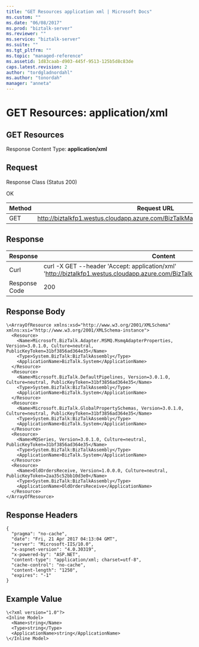 ```yaml
---
title: "GET Resources application xml | Microsoft Docs"
ms.custom: ""
ms.date: "06/08/2017"
ms.prod: "biztalk-server"
ms.reviewer: ""
ms.service: "biztalk-server"
ms.suite: ""
ms.tgt_pltfrm: ""
ms.topic: "managed-reference"
ms.assetid: 1d83caab-d903-445f-9513-125b5d8c83de
caps.latest.revision: 2
author: "tordgladnordahl"
ms.author: "tonordah"
manager: "anneta"
---
```

# GET Resources: application/xml
## GET Resources

  Response Content Type: **application/xml**

Request
---
Response Class (Status 200)

OK

Method  | Request URL
------------- | -------------
GET  | http://biztalkfp1.westus.cloudapp.azure.com/BizTalkManagementService/Resources

Response
---

| Response | Content          |
| ------------- | ----------- |
| Curl | curl -X GET --header 'Accept: application/xml' 'http://biztalkfp1.westus.cloudapp.azure.com/BizTalkManagementService/Resources'|
| Response Code | 200|

Response Body
---
```
\<ArrayOfResource xmlns:xsd="http://www.w3.org/2001/XMLSchema" xmlns:xsi="http://www.w3.org/2001/XMLSchema-instance">
  <Resource>
    <Name>Microsoft.BizTalk.Adapter.MSMQ.MsmqAdapterProperties, Version=3.0.1.0, Culture=neutral, PublicKeyToken=31bf3856ad364e35</Name>
    <Type>System.BizTalk:BizTalkAssembly</Type>
    <ApplicationName>BizTalk.System</ApplicationName>
  </Resource>
  <Resource>
    <Name>Microsoft.BizTalk.DefaultPipelines, Version=3.0.1.0, Culture=neutral, PublicKeyToken=31bf3856ad364e35</Name>
    <Type>System.BizTalk:BizTalkAssembly</Type>
    <ApplicationName>BizTalk.System</ApplicationName>
  </Resource>
  <Resource>
    <Name>Microsoft.BizTalk.GlobalPropertySchemas, Version=3.0.1.0, Culture=neutral, PublicKeyToken=31bf3856ad364e35</Name>
    <Type>System.BizTalk:BizTalkAssembly</Type>
    <ApplicationName>BizTalk.System</ApplicationName>
  </Resource>
  <Resource>
    <Name>MQSeries, Version=3.0.1.0, Culture=neutral, PublicKeyToken=31bf3856ad364e35</Name>
    <Type>System.BizTalk:BizTalkAssembly</Type>
    <ApplicationName>BizTalk.System</ApplicationName>
  </Resource>
  <Resource>
    <Name>OldOrdersReceive, Version=1.0.0.0, Culture=neutral, PublicKeyToken=2aa35c52bb10d3e0</Name>
    <Type>System.BizTalk:BizTalkAssembly</Type>
    <ApplicationName>OldOrdersReceive</ApplicationName>
  </Resource>
</ArrayOfResource>
```

Response Headers
---

```
{
  "pragma": "no-cache",
  "date": "Fri, 21 Apr 2017 04:13:04 GMT",
  "server": "Microsoft-IIS/10.0",
  "x-aspnet-version": "4.0.30319",
  "x-powered-by": "ASP.NET",
  "content-type": "application/xml; charset=utf-8",
  "cache-control": "no-cache",
  "content-length": "1250",
  "expires": "-1"
}
```

Example Value
---

```
\<?xml version="1.0"?>
<Inline Model>
  <Name>string</Name>
  <Type>string</Type>
  <ApplicationName>string</ApplicationName>
\</Inline Model>
```